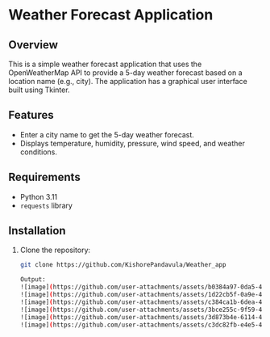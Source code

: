 # Weather Forecast Application


## Overview
This is a simple weather forecast application that uses the OpenWeatherMap API to provide a 5-day weather forecast based on a location name (e.g., city). The application has a graphical user interface built using Tkinter.

## Features
- Enter a city name to get the 5-day weather forecast.
- Displays temperature, humidity, pressure, wind speed, and weather conditions.

## Requirements
- Python 3.11
- `requests` library

## Installation
1. Clone the repository:
   ```bash
   git clone https://github.com/KishorePandavula/Weather_app

   Output:
   ![image](https://github.com/user-attachments/assets/b0384a97-0da5-4f9b-bb3e-ded3acab462e)
   ![image](https://github.com/user-attachments/assets/1d22cb5f-0a9e-4159-a3a1-12b42202eaec)
   ![image](https://github.com/user-attachments/assets/c384ca1b-6dea-415d-983b-d98e71aed545)
   ![image](https://github.com/user-attachments/assets/3bce255c-9f59-4cad-80f2-160deda432a7)
   ![image](https://github.com/user-attachments/assets/3d873b4e-6114-4daa-9587-84e8e7c26287)
   ![image](https://github.com/user-attachments/assets/c3dc82fb-e4e5-4a22-977a-0fc4af735130)

